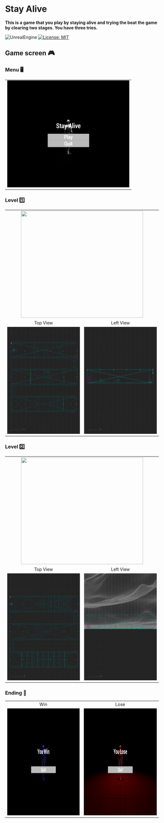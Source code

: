 # Stay Alive

**This is a game that you play by staying alive and trying the beat the game by clearing two stages. You have three 
tries.**

![UnrealEngine](https://img.shields.io/badge/UnrealEngine-5.0.3-6db33f?logo=UnrealEngine&style=flat)
[![License: MIT](https://img.shields.io/badge/License-MIT-blue.svg)](LICENSE)

## Game screen 🎮
### Menu 🖥️
<table>
    <tbody align="center">
        <tr>
            <td><img src="Screenshot/menu_play.png" width="400" height="350"></td>
        </tr>
    </tbody>
</table>

### Level 1️⃣

<table>
    <tbody align="center">
        <tr>
            <td colspan="2"><img src="Screenshot/level1_play.png" width="400" height="350"></td>
        </tr>
        <tr>
            <td>Top View</td>
            <td>Left View</td>
        </tr>
        <tr>
            <td><img src="Screenshot/level1_1.png" width="400" height="350"></td>
            <td><img src="Screenshot/level1_2.png" width="400" height="350"></td>
        </tr>
    </tbody>
</table>

### Level 2️⃣

<table>
    <tbody align="center">
        <tr>
            <td colspan="2"><img src="Screenshot/level2_play.png" width="400" height="350"></td>
        </tr>
        <tr>
            <td>Top View</td>
            <td>Left View</td>
        </tr>
        <tr>
            <td><img src="Screenshot/level2_1.png" width="400" height="350"></td>
            <td><img src="Screenshot/level2_2.png" width="400" height="350"></td>
        </tr>
    </tbody>
</table>

### Ending 🎯

<table>
    <tbody align="center">
        <tr>
            <td>Win</td>
            <td>Lose</td>
        </tr>
        <tr>
            <td><img src="Screenshot/win_play.png" width="400" height="350"></td>
            <td><img src="Screenshot/lose_play.png" width="400" height="350"></td>
        </tr>
    </tbody>
</table>
